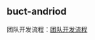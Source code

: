 ## buct-andriod



团队开发流程：[团队开发流程](https://github.com/jlbbj111/buct-android/wiki/%E5%9B%A2%E9%98%9F%E5%BC%80%E5%8F%91%E6%B5%81%E7%A8%8B)

